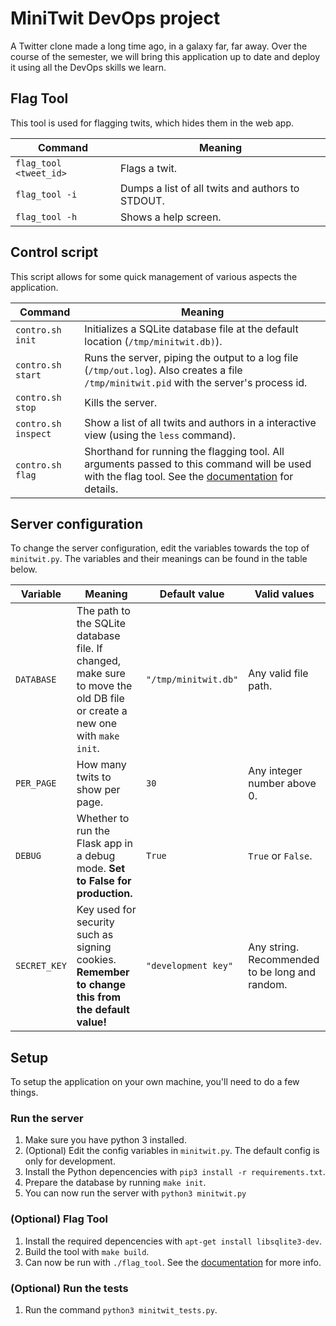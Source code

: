 # MiniTwit DevOps project
A Twitter clone made a long time ago, in a galaxy far, far away. Over the course of the semester, we will bring this application up to date and deploy it using all the DevOps skills we learn.

## Flag Tool

This tool is used for flagging twits, which hides them in the web app.

| Command                | Meaning                                          |
|------------------------|--------------------------------------------------|
| `flag_tool <tweet_id>` | Flags a twit.                                    |
| `flag_tool -i`         | Dumps a list of all twits and authors to STDOUT. |
| `flag_tool -h`         | Shows a help screen.                             |

## Control script

This script allows for some quick management of various aspects the application.

| Command | Meaning                                                                                                                                  |
|---------|------------------------------------------------------------------------------------------------------------------------------------------|
| `contro.sh init`    | Initializes a SQLite database file at the default location (`/tmp/minitwit.db)`).                                                        |
| `contro.sh start`   | Runs the server, piping the output to a log file (`/tmp/out.log`). Also creates a file `/tmp/minitwit.pid` with the server's process id. |
| `contro.sh stop`    | Kills the server.                                                                                                                        |
| `contro.sh inspect` | Show a list of all twits and authors in a interactive view (using the `less` command).                                                   |
| `contro.sh flag`    | Shorthand for running the flagging tool. All arguments passed to this command will be used with the flag tool. See the [documentation](#flag-tool) for details.                                                |


## Server configuration

To change the server configuration, edit the variables towards the top of `minitwit.py`. The variables and their meanings can be found in the table below.

| Variable   |                                                          Meaning                                                          |     Default value    |                  Valid values                  |
|------------|---------------------------------------------------------------------------------------------------------------------------|----------------------|------------------------------------------------|
| `DATABASE`   | The path to the SQLite database file. If changed, make sure to move the old DB file or create a new one with `make init`. | `"/tmp/minitwit.db"` | Any valid file path.                           |
| `PER_PAGE`   | How many twits to show per page.                                                                                          | `30`                 | Any integer number above 0.                    |
| `DEBUG`      | Whether to run the Flask app in a debug mode. **Set to False for production.**                                            | `True`               | `True` or `False`.                             |
| `SECRET_KEY` | Key used for security such as signing cookies. **Remember to change this from the default value!**                        | `"development key"`  | Any string. Recommended to be long and random. |

## Setup
To setup the application on your own machine, you'll need to do a few things.

### Run the server
 1. Make sure you have python 3 installed.
 1. (Optional) Edit the config variables in `minitwit.py`. The default config is only for development.
 2. Install the Python depencencies with `pip3 install -r requirements.txt`.
 2. Prepare the database by running `make init`.
 3. You can now run the server with `python3 minitwit.py`

### (Optional) Flag Tool
 1. Install the required depencencies with `apt-get install libsqlite3-dev`.
 2. Build the tool with `make build`.
 3. Can now be run with `./flag_tool`. See the [documentation](#flag-tool) for more info.

### (Optional) Run the tests
 1. Run the command `python3 minitwit_tests.py`.
